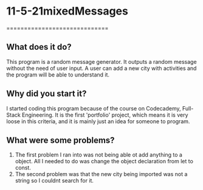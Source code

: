 # 11-5-21mixedMessages
=============================

## What does it do?
This program is a random message generator. It outputs a random message without the need of user input. A user can add a new city with activities and the program will be able to understand it. 

## Why did you start it?
I started coding this program because of the course on Codecademy, Full-Stack Engineering. It is the first 'portfolio' project, which means it is very loose in this criteria, and it is mainly just an idea for someone to program.

## What were some problems?
1. The first problem I ran into was not being able ot add anything to a object. All I needed to do was change the object declaration from let to const.
2. The second problem was that the new city being imported was not a string so I couldnt search for it.
